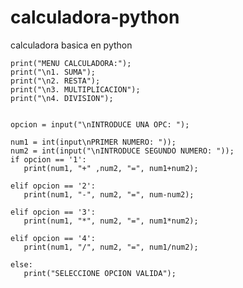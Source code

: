 # calculadora-python
calculadora basica en python



	print("MENU CALCULADORA:");              
	print("\n1. SUMA");
	print("\n2. RESTA");
	print("\n3. MULTIPLICACION");
	print("\n4. DIVISION");
	
	
	opcion = input("\nINTRODUCE UNA OPC: ");
	
	num1 = int(input\nPRIMER NUMERO: "));
	num2 = int(input("\nINTRODUCE SEGUNDO NUMERO: "));
	if opcion == '1':
	   print(num1, "+" ,num2, "=", num1+num2);
	
	elif opcion == '2':
	   print(num1, "-", num2, "=", num-num2);
	
	elif opcion == '3':
	   print(num1, "*", num2, "=", num1*num2);
	
	elif opcion == '4':
	   print(num1, "/", num2, "=", num1/num2);
	
	else:
	   print("SELECCIONE OPCION VALIDA");
